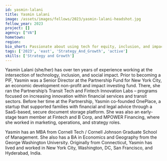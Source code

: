 ```yaml
---
id: yasmin-lalani
title: Yasmin Lalani
image: /assets/images/fellows/2023/yasmin-lalani-headshot.jpg
fellow_year: 2023
project: []
agency: ["VA"]
hometown: 
region: 
bio_short: Passionate about using tech for equity, inclusion, and impact.
tags: ['2023', 'east', 'Strategy_And_Growth', 'active']
skills: ['Strategy and Growth']
---
```


Yasmin Lalani (she/her) has over ten years of experience working at the intersection of technology, inclusion, and social impact. Prior to becoming a PIF, Yasmin was a Senior Director at the Partnership Fund for New York City, an economic development non-profit and impact investing fund. There, she ran the Partnership’s Transit Tech and Fintech Innovation Labs – programs focused on increasing innovation within financial services and transit sectors. Before her time at the Partnership, Yasmin co-founded OnePlace, a startup that supported families with financial and legal advice through a SaaS-based, secure document storage platform. She was also an early-stage team member at Fintech and B Corp, and MPOWER Financing, where she worked in marketing, operations, and strategy roles.

Yasmin has an MBA from Cornell Tech / Cornell Johnson Graduate School of Management. She also has a BA in Economics and Geography from the George Washington University. Originally from Connecticut, Yasmin has lived and worked in New York City, Washington, DC, San Francisco, and Hyderabad, India.